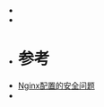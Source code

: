 -
-
- # 参考
- [Nginx配置的安全问题](https://www.leavesongs.com/PENETRATION/nginx-insecure-configuration.html)
-